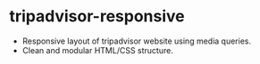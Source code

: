 # tripadvisor-responsive
- Responsive layout of tripadvisor website using media queries.
-  Clean and modular HTML/CSS structure.
